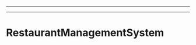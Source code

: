 --------------------------------------
----------------------------------------------------------------------------------------------------
# RestaurantManagementSystem
